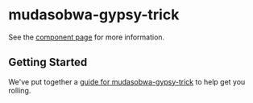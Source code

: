 mudasobwa-gypsy-trick
================

See the [component page](http://mudasobwa.github.io/mudasobwa-gypsy-trick) for more information.

## Getting Started

We've put together a [guide for mudasobwa-gypsy-trick](http://www.polymer-project.org/docs/start/reusableelements.html) to help get you rolling.
